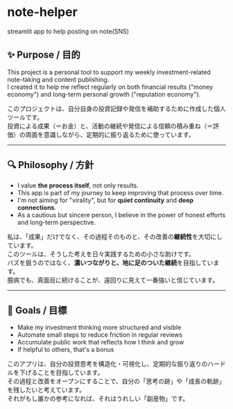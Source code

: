 # note-helper
streamlit app to help posting on note(SNS)

## ✨ Purpose / 目的

This project is a personal tool to support my weekly investment-related note-taking and content publishing.  
I created it to help me reflect regularly on both financial results ("money economy") and long-term personal growth ("reputation economy").

このプロジェクトは、自分自身の投資記録や発信を補助するために作成した個人ツールです。  
投資による成果（＝お金）と、活動の継続や発信による信頼の積み重ね（＝評価）の両面を意識しながら、定期的に振り返るために使っています。

---

## 🔍 Philosophy / 方針

- I value **the process itself**, not only results.
- This app is part of my journey to keep improving that process over time.
- I'm not aiming for "virality", but for **quiet continuity** and **deep connections**.
- As a cautious but sincere person, I believe in the power of honest efforts and long-term perspective.

私は、「成果」だけでなく、その過程そのものと、その改善の**継続性**を大切にしています。  
このツールは、そうした考えを日々実践するための小さな助けです。  
バズを狙うのではなく、**濃いつながりと、地に足のついた継続**を目指しています。  
臆病でも、真面目に続けることが、遠回りに見えて一番強いと信じています。

---

## 🧭 Goals / 目標

- Make my investment thinking more structured and visible
- Automate small steps to reduce friction in regular reviews
- Accumulate public work that reflects how I think and grow
- If helpful to others, that's a bonus

このアプリは、自分の投資思考を構造化・可視化し、定期的な振り返りのハードルを下げることを目指しています。  
その過程と改善をオープンにすることで、自分の「思考の跡」や「成長の軌跡」を残したいと考えています。  
それがもし誰かの参考になれば、それはうれしい「副産物」です。
